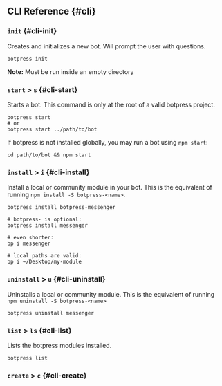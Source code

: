 ## CLI Reference {#cli}

### `init` {#cli-init}

Creates and initializes a new bot. Will prompt the user with questions.

```
botpress init
```

**Note:** Must be run inside an empty directory

### `start` &gt; `s` {#cli-start}

Starts a bot. This command is only at the root of a valid botpress project.

```
botpress start
# or
botpress start ../path/to/bot
```

If botpress is not installed globally, you may run a bot using `npm start`:

```
cd path/to/bot && npm start
```

### `install` &gt; `i` {#cli-install}

Install a local or community module in your bot. This is the equivalent of running `npm install -S botpress-<name>`.

```
botpress install botpress-messenger

# botpress- is optional:
botpress install messenger

# even shorter:
bp i messenger

# local paths are valid:
bp i ~/Desktop/my-module
```

### `uninstall` &gt; `u` {#cli-uninstall}

Uninstalls a local or community module. This is the equivalent of running `npm uninstall -S botpress-<name>`

```
botpress uninstall messenger
```

### `list` &gt; `ls` {#cli-list}

Lists the botpress modules installed.

```
botpress list
```

### `create` &gt; `c` {#cli-create}

